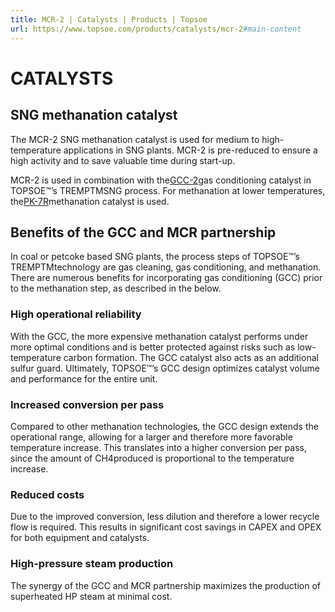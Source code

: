 ```yaml
---
title: MCR-2 | Catalysts | Products | Topsoe
url: https://www.topsoe.com/products/catalysts/mcr-2#main-content
---
```


# CATALYSTS

## SNG methanation catalyst

The MCR-2 SNG methanation catalyst is used for medium to high-temperature applications in SNG plants. MCR-2 is pre-reduced to ensure a high activity and to save valuable time during start-up.

MCR-2 is used in combination with the[GCC-2](/products/catalysts/gcc-2)gas conditioning catalyst in TOPSOE™’s TREMPTMSNG process. For methanation at lower temperatures, the[PK-7R](/products/catalysts/pk-7r)methanation catalyst is used.

## Benefits of the GCC and MCR partnership

In coal or petcoke based SNG plants, the process steps of TOPSOE™’s TREMPTMtechnology are gas cleaning, gas conditioning, and methanation. There are numerous benefits for incorporating gas conditioning (GCC) prior to the methanation step, as described in the below.

### **High operational reliability**

With the GCC, the more expensive methanation catalyst performs under more optimal conditions and is better protected against risks such as low-temperature carbon formation. The GCC catalyst also acts as an additional sulfur guard. Ultimately, TOPSOE™’s GCC design optimizes catalyst volume and performance for the entire unit.

### **Increased conversion per pass**

Compared to other methanation technologies, the GCC design extends the operational range, allowing for a larger and therefore more favorable temperature increase. This translates into a higher conversion per pass, since the amount of CH4produced is proportional to the temperature increase.

### **Reduced costs**

Due to the improved conversion, less dilution and therefore a lower recycle flow is required. This results in significant cost savings in CAPEX and OPEX for both equipment and catalysts.

### **High-pressure steam production**

The synergy of the GCC and MCR partnership maximizes the production of superheated HP steam at minimal cost.
